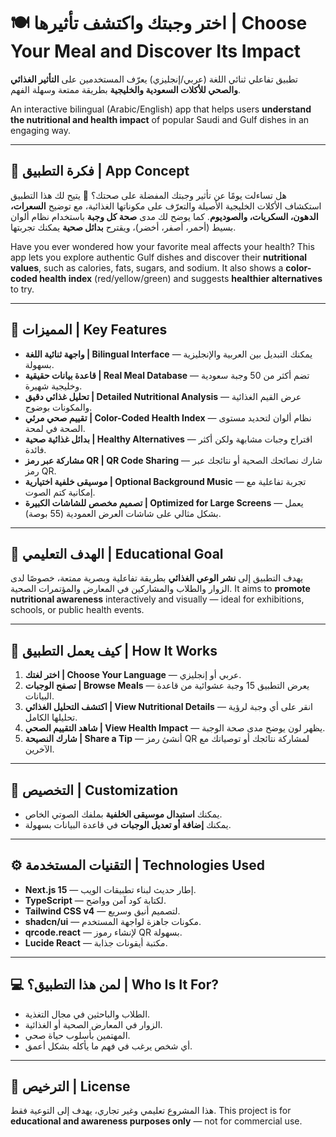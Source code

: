 

# 🍽️ اختر وجبتك واكتشف تأثيرها | Choose Your Meal and Discover Its Impact

تطبيق تفاعلي ثنائي اللغة (عربي/إنجليزي) يعرّف المستخدمين على **التأثير الغذائي والصحي للأكلات السعودية والخليجية** بطريقة ممتعة وسهلة الفهم.

An interactive bilingual (Arabic/English) app that helps users **understand the nutritional and health impact** of popular Saudi and Gulf dishes in an engaging way.

---

## 🎯 فكرة التطبيق | App Concept

هل تساءلت يومًا عن تأثير وجبتك المفضلة على صحتك؟ 🍛
يتيح لك هذا التطبيق استكشاف الأكلات الخليجية الأصيلة والتعرّف على مكوناتها الغذائية، مع توضيح **السعرات، الدهون، السكريات، والصوديوم**.
كما يوضح لك مدى **صحة كل وجبة** باستخدام نظام ألوان بسيط (أحمر، أصفر، أخضر)، ويقترح **بدائل صحية** يمكنك تجربتها.

Have you ever wondered how your favorite meal affects your health?
This app lets you explore authentic Gulf dishes and discover their **nutritional values**, such as calories, fats, sugars, and sodium.
It also shows a **color-coded health index** (red/yellow/green) and suggests **healthier alternatives** to try.

---

## 🌟 المميزات | Key Features

* **واجهة ثنائية اللغة | Bilingual Interface** — يمكنك التبديل بين العربية والإنجليزية بسهولة.
* **قاعدة بيانات حقيقية | Real Meal Database** — تضم أكثر من 50 وجبة سعودية وخليجية شهيرة.
* **تحليل غذائي دقيق | Detailed Nutritional Analysis** — عرض القيم الغذائية والمكونات بوضوح.
* **تقييم صحي مرئي | Color-Coded Health Index** — نظام ألوان لتحديد مستوى الصحة في لمحة.
* **بدائل غذائية صحية | Healthy Alternatives** — اقتراح وجبات مشابهة ولكن أكثر فائدة.
* **مشاركة عبر رمز QR | QR Code Sharing** — شارك نصائحك الصحية أو نتائجك عبر رمز QR.
* **موسيقى خلفية اختيارية | Optional Background Music** — تجربة تفاعلية مع إمكانية كتم الصوت.
* **تصميم مخصص للشاشات الكبيرة | Optimized for Large Screens** — يعمل بشكل مثالي على شاشات العرض العمودية (55 بوصة).

---

## 🧠 الهدف التعليمي | Educational Goal

يهدف التطبيق إلى **نشر الوعي الغذائي** بطريقة تفاعلية وبصرية ممتعة، خصوصًا لدى الزوار والطلاب والمشاركين في المعارض والمؤتمرات الصحية.
It aims to **promote nutritional awareness** interactively and visually — ideal for exhibitions, schools, or public health events.

---

## 🧩 كيف يعمل التطبيق | How It Works

1. **اختر لغتك | Choose Your Language** — عربي أو إنجليزي.
2. **تصفح الوجبات | Browse Meals** — يعرض التطبيق 15 وجبة عشوائية من قاعدة البيانات.
3. **اكتشف التحليل الغذائي | View Nutritional Details** — انقر على أي وجبة لرؤية تحليلها الكامل.
4. **شاهد التقييم الصحي | View Health Impact** — يظهر لون يوضح مدى صحة الوجبة.
5. **شارك النصيحة | Share a Tip** — أنشئ رمز QR لمشاركة نتائجك أو توصياتك مع الآخرين.

---

## 🧰 التخصيص | Customization

* يمكنك **استبدال موسيقى الخلفية** بملفك الصوتي الخاص.
* يمكنك **إضافة أو تعديل الوجبات** في قاعدة البيانات بسهولة.

---

## ⚙️ التقنيات المستخدمة | Technologies Used

* **Next.js 15** — إطار حديث لبناء تطبيقات الويب.
* **TypeScript** — لكتابة كود آمن وواضح.
* **Tailwind CSS v4** — لتصميم أنيق وسريع.
* **shadcn/ui** — مكونات جاهزة لواجهة المستخدم.
* **qrcode.react** — لإنشاء رموز QR بسهولة.
* **Lucide React** — مكتبة أيقونات جذابة.

---

## 💻 لمن هذا التطبيق؟ | Who Is It For?

* الطلاب والباحثين في مجال التغذية.
* الزوار في المعارض الصحية أو الغذائية.
* المهتمين بأسلوب حياة صحي.
* أي شخص يرغب في فهم ما يأكله بشكل أعمق.

---

## 📜 الترخيص | License

هذا المشروع تعليمي وغير تجاري، يهدف إلى التوعية فقط.
This project is for **educational and awareness purposes only** — not for commercial use.

